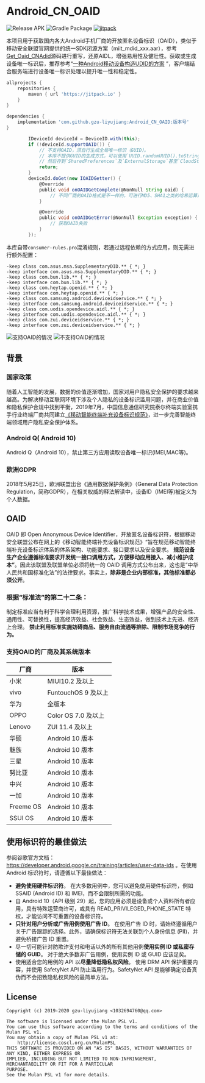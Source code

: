 # Android_CN_OAID

![Release APK](https://github.com/gzu-liyujiang/Android_CN_OAID/workflows/Release%20APK/badge.svg)
![Gradle Package](https://github.com/gzu-liyujiang/Android_CN_OAID/workflows/Gradle%20Package/badge.svg)
[![jitpack](https://jitpack.io/v/gzu-liyujiang/Android_CN_OAID.svg)](https://jitpack.io/#gzu-liyujiang/Android_CN_OAID)

本项目用于获取国内各大Android手机厂商的开放匿名设备标识（OAID），类似于移动安全联盟官网提供的统一SDK闭源方案（miit_mdid_xxx.aar），参考[Get_Oaid_CNAdid](https://github.com/shuzilm-open-source/Get_Oaid_CNAdid)源码进行重写，还原AIDL，增强易用性及健壮性。获取或生成设备唯一标识后，推荐参考“[一种Android移动设备构造UDID的方案](https://github.com/No89757/Udid) ”，客户端结合服务端进行设备唯一标识处理以提升唯一性和稳定性。

```gradle
allprojects {
    repositories {
        maven { url 'https://jitpack.io' }
    }
}

dependencies {
    implementation 'com.github.gzu-liyujiang:Android_CN_OAID:版本号'
}
```
```groovy
        IDeviceId deviceId = DeviceID.with(this);
        if (!deviceId.supportOAID()) {
            // 不支持OAID，须自行生成全局唯一标识（GUID）。
            // 本库不提供GUID的生成方式，可以使用`UUID.randomUUID().toString()`生成，
            // 然后存到`SharedPreferences`及`ExternalStorage`甚至`CloudStorage`。
            return;
        }
        deviceId.doGet(new IOAIDGetter() {
            @Override
            public void onOAIDGetComplete(@NonNull String oaid) {
                // 不同厂商的OAID格式是不一样的，可进行MD5、SHA1之类的哈希运算进行统一
            }

            @Override
            public void onOAIDGetError(@NonNull Exception exception) {
                // 获取OAID失败
            }
        });
```
本库自带`consumer-rules.pro`混淆规则，若通过远程依赖的方式应用，则无需进行额外配置：
```proguard
-keep class com.asus.msa.SupplementaryDID.** { *; }
-keep interface com.asus.msa.SupplementaryDID.** { *; }
-keep class com.bun.lib.** { *; }
-keep interface com.bun.lib.** { *; }
-keep class com.heytap.openid.** { *; }
-keep interface com.heytap.openid.** { *; }
-keep class com.samsung.android.deviceidservice.** { *; }
-keep interface com.samsung.android.deviceidservice.** { *; }
-keep class com.uodis.opendevice.aidl.** { *; }
-keep interface com.uodis.opendevice.aidl.** { *; }
-keep class com.zui.deviceidservice.** { *; }
-keep interface com.zui.deviceidservice.** { *; }
```

![支持OAID的情况](/screenshot/oaid.jpg)
![不支持OAID的情况](/screenshot/guid.jpg)

## 背景
   
### 国家政策
   
 随着人工智能的发展，数据的价值逐渐增加，国家对用户隐私安全保护的要求越来越高。为解决移动互联网环境下涉及个人隐私的设备标识滥用问题，并在商业价值和隐私保护合规中找到平衡，2019年7月，中国信息通信研究院泰尔终端实验室携手行业终端厂商共同建立[《移动智能终端补充设备标识规范》](http://msa-alliance.cn/col.jsp?id=120)，进一步完善智能终端领域用户隐私安全保护体系。
   
### Android Q( Android 10)
   
Android Q（Android 10），禁止第三方应用读取设备唯一标识(IMEI,MAC等)。
    
### 欧洲GDPR
    
2018年5月25日，欧洲联盟出台《通用数据保护条例》（General Data Protection Regulation，简称GDPR），在相关权威的释法解读中，设备ID（IMEI等)被定义为个人数据。
   
## OAID

OAID 即 Open Anonymous Device Identifier，开放匿名设备标识符，根据移动安全联盟公布在网上的《移动智能终端补充设备标识规范》“旨在规范移动智能终端补充设备标识体系的体系架构、功能要求、接口要求以及安全要求。 **规范设备生产企业遵循标准要求开发统一接口调用方式，方便移动应用接入、减小维护成本”**。因此该联盟及联盟单位必须将统一的 OAID 调用方式公布出来，这也是“中华人民共和国标准化法”的法律要求。事实上，**除非是企业内部标准，其他标准都必须公开**。

### **根据“标准法”的第二十二条：**

制定标准应当有利于科学合理利用资源，推广科学技术成果，增强产品的安全性、通用性、可替换性，提高经济效益、社会效益、生态效益，做到技术上先进、经济上合理。 **禁止利用标准实施妨碍商品、服务自由流通等排除、限制市场竞争的行为。**

### 支持OAID的厂商及其系统版本

| 厂商   | 版本                                    |
| ------ |  ------------------------------------- |
| 小米   | MIUI10.2 及以上                         |
| vivo   | FuntouchOS 9 及以上                     |
| 华为   | 全版本                                  |
| OPPO   | Color OS 7.0 及以上                     |
| Lenovo | ZUI 11.4 及以上                         |
| 华硕   | Android 10 版本                         |
| 魅族   | Android 10 版本                         |
| 三星   | Android 10 版本                         |
| 努比亚 | Android 10 版本                         |
| 中兴   | Android 10 版本                         |
| 一加   | Android 10 版本                         |
| Freeme OS   | Android 10 版本                   |
| SSUI OS | Android 10 版本                       |

## 使用标识符的最佳做法

参阅谷歌官方文档：https://developer.android.google.cn/training/articles/user-data-ids 。在使用 Android 标识符时，请遵循以下最佳做法：

- **避免使用硬件标识符**。 在大多数用例中，您可以避免使用硬件标识符，例如 SSAID (Android ID) 和 IMEI，而不会限制所需的功能。
- 自 Android 10（API 级别 29）起，您的应用必须是设备或个人资料所有者应用，具有特殊运营商许可，或具有 READ_PRIVILEGED_PHONE_STATE 特权，才能访问不可重置的设备标识符。
- **只针对用户分析或广告用例使用广告 ID**。 在使用广告 ID 时，请始终遵循用户关于广告跟踪的选择。此外，请确保标识符无法关联到个人身份信息 (PII)，并避免桥接广告 ID 重置。
- 尽一切可能针对防欺诈支付和电话以外的所有其他用例**使用实例 ID 或私密存储的 GUID**。 对于绝大多数非广告用例，使用实例 ID 或 GUID 应该足矣。
- 使用适合您的用例的 API 以**尽量降低隐私权风险**。 使用 DRM API 保护重要内容，并使用 SafetyNet API 防止滥用行为。SafetyNet API 是能够确定设备真伪而不会招致隐私权风险的最简单方法。

## License

```text
Copyright (c) 2019-2020 gzu-liyujiang <1032694760@qq.com>

The software is licensed under the Mulan PSL v1.
You can use this software according to the terms and conditions of the Mulan PSL v1.
You may obtain a copy of Mulan PSL v1 at:
    http://license.coscl.org.cn/MulanPSL
THIS SOFTWARE IS PROVIDED ON AN "AS IS" BASIS, WITHOUT WARRANTIES OF ANY KIND, EITHER EXPRESS OR
IMPLIED, INCLUDING BUT NOT LIMITED TO NON-INFRINGEMENT, MERCHANTABILITY OR FIT FOR A PARTICULAR
PURPOSE.
See the Mulan PSL v1 for more details.
```
